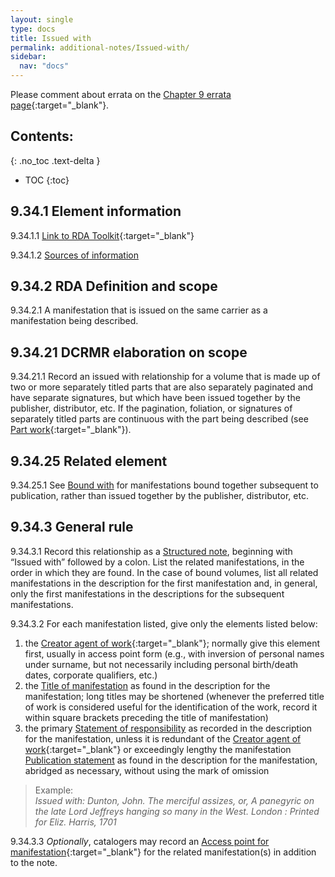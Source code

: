 ```yaml
---
layout: single
type: docs
title: Issued with
permalink: additional-notes/Issued-with/
sidebar:
  nav: "docs"
---
```


Please comment about errata on the [Chapter 9 errata page](https://docs.google.com/document/d/1O-4HOsrSwNPkw28P9J9SWmJv0cwGZ0DGGSfXrEWaaO0/edit#heading=h.3x5aja5wmie2){:target="_blank"}.

## Contents:
{: .no_toc .text-delta }

- TOC
{:toc}

## 9.34.1 Element information

<a name="9.34.1.1">9.34.1.1</a> [Link to RDA Toolkit](https://beta.rdatoolkit.org/Content?externalId=en-US_ala-f9305084-ad80-3d9e-8c28-e649bb4f5500){:target="_blank"}

<a name="9.34.1.2">9.34.1.2</a> [Sources of information](/DCRMR/Additional-notes/)

## 9.34.2 RDA Definition and scope

<a name="9.34.2.1">9.34.2.1</a> A manifestation that is issued on the same carrier as a manifestation being described.

## 9.34.21 DCRMR elaboration on scope

<a name="9.34.21.1">9.34.21.1</a> Record an issued with relationship for a volume that is made up of two or more separately titled parts that are also separately paginated and have separate signatures, but which have been issued together by the publisher, distributor, etc. If the pagination, foliation, or signatures of separately titled parts are continuous with the part being described (see [Part work](https://beta.rdatoolkit.org/Content/Index?externalId=en-US_ala-6bc578be-fa3d-3499-a37a-f690b085d23e){:target="_blank"}).

## 9.34.25 Related element

<a name="9.34.25.1">9.34.25.1</a> See [Bound with](/DCRMR/additional-notes/Bound-with/) for manifestations bound together subsequent to publication, rather than issued together by the publisher, distributor, etc.

## 9.34.3 General rule

<a name="9.34.3.1">9.34.3.1</a>  Record this relationship as a [Structured note](https://rbms-bsc.github.io/DCRMR/404), beginning with “Issued with” followed by a colon. List the related manifestations, in the order in which they are found. In the case of bound volumes, list all related manifestations in the description for the first manifestation and, in general, only the first manifestations in the descriptions for the subsequent manifestations. 

<a name="9.34.3.2">9.34.3.2</a> For each manifestation listed, give only the elements listed below:
1. the [Creator agent of work](https://beta.rdatoolkit.org/Content/Index?externalId=en-US_ala-6277a869-961d-379f-8ae8-7ec159052a26){:target="_blank"}; normally give this element first, usually in access point form (e.g., with inversion of personal names under surname, but not necessarily including personal birth/death dates, corporate qualifiers, etc.)
1. the [Title of manifestation](/DCRMR/title/Title-of-manifestation/) as found in the description for the manifestation; long titles may be shortened (whenever the preferred title of work is considered useful for the identification of the work, record it within square brackets preceding the title of manifestation)
1. the primary [Statement of responsibility](/DCRMR/sor/Statement-of-responsibility/) as recorded in the description for the manifestation, unless it is redundant of the [Creator agent of work](https://beta.rdatoolkit.org/Content/Index?externalId=en-US_ala-6277a869-961d-379f-8ae8-7ec159052a26){:target="_blank"} or exceedingly lengthy
the manifestation [Publication statement](/DCRMR/ppdm/Publication-statement/) as found in the description for the manifestation, abridged as necessary, without using the mark of omission

>Example:  
><CITE>Issued with: Dunton, John. The merciful assizes, or, A panegyric on the late Lord Jeffreys hanging so many in the West. London : Printed for Eliz. Harris, 1701</CITE>

<a name="9.34.3.3">9.34.3.3</a> *Optionally*, catalogers may record an [Access point for manifestation](https://beta.rdatoolkit.org/Content/Index?externalId=en-US_ala-b110f24e-6bb0-3144-84c5-da69b4016504){:target="_blank"} for the related manifestation(s) in addition to the note.


